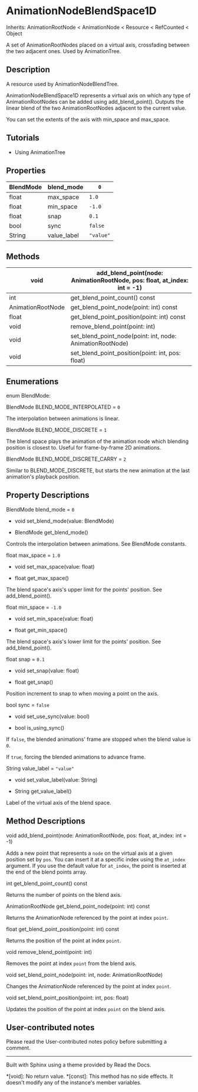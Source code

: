 # AnimationNodeBlendSpace1D

Inherits: AnimationRootNode < AnimationNode < Resource < RefCounted < Object

A set of AnimationRootNodes placed on a virtual axis, crossfading between the
two adjacent ones. Used by AnimationTree.

## Description

A resource used by AnimationNodeBlendTree.

AnimationNodeBlendSpace1D represents a virtual axis on which any type of
AnimationRootNodes can be added using add_blend_point(). Outputs the linear
blend of the two AnimationRootNodes adjacent to the current value.

You can set the extents of the axis with min_space and max_space.

## Tutorials

  * Using AnimationTree

## Properties

BlendMode | blend_mode | `0`  
---|---|---  
float | max_space | `1.0`  
float | min_space | `-1.0`  
float | snap | `0.1`  
bool | sync | `false`  
String | value_label | `"value"`  
  
## Methods

void | add_blend_point(node: AnimationRootNode, pos: float, at_index: int = -1)  
---|---  
int | get_blend_point_count() const  
AnimationRootNode | get_blend_point_node(point: int) const  
float | get_blend_point_position(point: int) const  
void | remove_blend_point(point: int)  
void | set_blend_point_node(point: int, node: AnimationRootNode)  
void | set_blend_point_position(point: int, pos: float)  
  
## Enumerations

enum BlendMode:

BlendMode BLEND_MODE_INTERPOLATED = `0`

The interpolation between animations is linear.

BlendMode BLEND_MODE_DISCRETE = `1`

The blend space plays the animation of the animation node which blending
position is closest to. Useful for frame-by-frame 2D animations.

BlendMode BLEND_MODE_DISCRETE_CARRY = `2`

Similar to BLEND_MODE_DISCRETE, but starts the new animation at the last
animation's playback position.

## Property Descriptions

BlendMode blend_mode = `0`

  * void set_blend_mode(value: BlendMode)

  * BlendMode get_blend_mode()

Controls the interpolation between animations. See BlendMode constants.

float max_space = `1.0`

  * void set_max_space(value: float)

  * float get_max_space()

The blend space's axis's upper limit for the points' position. See
add_blend_point().

float min_space = `-1.0`

  * void set_min_space(value: float)

  * float get_min_space()

The blend space's axis's lower limit for the points' position. See
add_blend_point().

float snap = `0.1`

  * void set_snap(value: float)

  * float get_snap()

Position increment to snap to when moving a point on the axis.

bool sync = `false`

  * void set_use_sync(value: bool)

  * bool is_using_sync()

If `false`, the blended animations' frame are stopped when the blend value is
`0`.

If `true`, forcing the blended animations to advance frame.

String value_label = `"value"`

  * void set_value_label(value: String)

  * String get_value_label()

Label of the virtual axis of the blend space.

## Method Descriptions

void add_blend_point(node: AnimationRootNode, pos: float, at_index: int = -1)

Adds a new point that represents a `node` on the virtual axis at a given
position set by `pos`. You can insert it at a specific index using the
`at_index` argument. If you use the default value for `at_index`, the point is
inserted at the end of the blend points array.

int get_blend_point_count() const

Returns the number of points on the blend axis.

AnimationRootNode get_blend_point_node(point: int) const

Returns the AnimationNode referenced by the point at index `point`.

float get_blend_point_position(point: int) const

Returns the position of the point at index `point`.

void remove_blend_point(point: int)

Removes the point at index `point` from the blend axis.

void set_blend_point_node(point: int, node: AnimationRootNode)

Changes the AnimationNode referenced by the point at index `point`.

void set_blend_point_position(point: int, pos: float)

Updates the position of the point at index `point` on the blend axis.

## User-contributed notes

Please read the User-contributed notes policy before submitting a comment.

* * *

Built with Sphinx using a theme provided by Read the Docs.

  *[void]: No return value.
  *[const]: This method has no side effects. It doesn't modify any of the instance's member variables.

